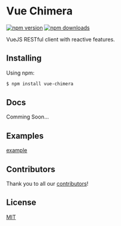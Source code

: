 # Vue Chimera

[![npm version](https://img.shields.io/npm/v/vue-chimera.svg?style=flat-square)](https://www.npmjs.org/package/vue-chimera)
[![npm downloads](https://img.shields.io/npm/dm/vue-chimera.svg?style=flat-square)](http://npm-stat.com/charts.html?package=vue-chimera)

VueJS RESTful client with reactive features.

## Installing

Using npm:

```bash
$ npm install vue-chimera
```

## Docs

Comming Soon...

## Examples
[example](http://htmlpreview.github.io/?https://github.com/SasanFarrokh/vue-chimera/blob/master/example/index.html)

## Contributors
Thank you to all our [contributors](https://github.com/SasanFarrokh/vue-chimera/graphs/contributors)!

## License
[MIT](https://github.com/SasanFarrokh/vue-chimera/blob/master/LICENSE.MD)